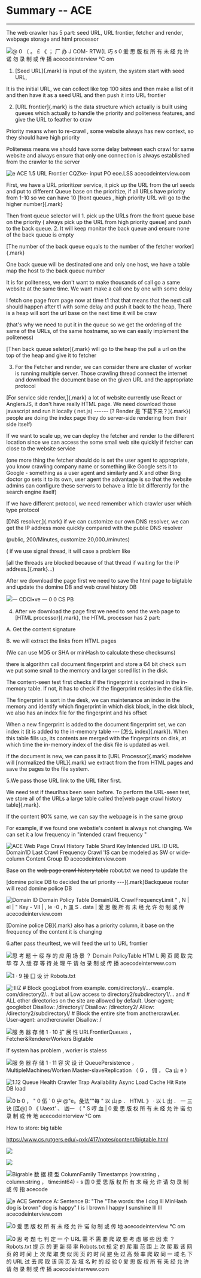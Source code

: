 # Summary -- ACE



---

The web crawler has 5 part: seed URL, URL frontier, fetcher and render, webpage storage and html processor





![@ 0 （ 。 £ 《 ； 厂 办 J COM- RTW(L 巧 s 0 爰 思 版 权 所 有 未 经 允 许 诺 勿 录 制 或 传 播 acecodeinterview ℃ om ](../../media/Web-crawler-^MP2p-Web-Crawler-Summary----ACE-image1.png)





1.  [Seed URL]{.mark} is input of the system, the system start with seed URL,

It is the initial URL, we can collect like top 100 sites and then make a list of it and then have it as a seed URL and then push it into URL frontier





2.  [URL frontier]{.mark} is the data structure which actually is built using queues which actually to handle the priority and politeness features, and give the URL to feather to craw



Priority means when to re-crawl , some website always has new context, so they should have high priority



Politeness means we should have some delay between each crawl for same website and always ensure that only one connection is always established from the crawler to the server





![e ACE 1.5 URL Frontier CQZke- input PO eoe.LSS acecodeinterview.com ](../../media/Web-crawler-^MP2p-Web-Crawler-Summary----ACE-image2.png)





First, we have a URL prioritizer service, it pick up the URL from the url seeds and put to different Queue base on the prioritize, if all URLs have priority from 1-10 so we can have 10 [front queues , high priority URL will go to the higher number]{.mark}





Then front queue selector will 1. pick up the URLs from the front queue base on the priority ( always pick up the URL from high priority queue) and push to the back queue. 2. It will keep monitor the back queue and ensure none of the back queue is empty



[The number of the back queue equals to the number of the fetcher worker]{.mark}



One back queue will be destinated one and only one host, we have a table map the host to the back queue number



It is for politeness, we don't want to make thousands of call go a same website at the same time. We want make a call one by one with some delay



I fetch one page from page now at time t1 that that means that the next call should happen after t1 with some delay and push it back to the heap, There is a heap will sort the url base on the next time it will be craw



(that's why we need to put it in the queue so we get the ordering of the same of the URLs, of the same hostname, so we can easily implement the politeness)



[Then back queue seletor]{.mark} will go to the heap the pull a url on the top of the heap and give it to fetcher



3.  For the Fetcher and render, we can consider there are cluster of worker is running multiple server. Those crawling thread connect the internet and download the document base on the given URL and the appropriate protocol



[For service side render,]{.mark} a lot of website currently use React or AnglersJS, it don't have really HTML page. We need download those javascript and run it locally ( net.js) ------ [? Render 是 下载下来？]{.mark}( people are doing the index page they do server-side rendering from their side itself)





If we want to scale up, we can deploy the fetcher and render to the different location since we can access the some small web site quickly if fetcher can close to the website service



(one more thing the fetcher should do is set the user agent to appropriate, you know crawling company name or something like Google sets it to Google - something as a user agent and similarly and X and other Bing doctor go sets it to its own, user agent the advantage is so that the website admins can configure these servers to behave a little bit differently for the search engine itself)





If we have different protocol, we need remember which crawler user which type protocol



[DNS resolver,]{.mark} if we can customize our own DNS resolver, we can get the IP address more quickly compared with the public DNS resolver

(public, 200/Minutes, customize 20,000./minutes)

( if we use signal thread, it will case a problem like

[all the threads are blocked because of that thread if waiting for the IP address.]{.mark}...)



After we download the page first we need to save the html page to bigtable and update the domine DB and web crawl history DB

![一 CDCl•ve 一 0 0 CS PB ](../../media/Web-crawler-^MP2p-Web-Crawler-Summary----ACE-image3.png)













































4.  After we download the page first we need to send the web page to [HTML processor]{.mark}, the HTML processor has 2 part:



A.  Get the content signature

B.  we will extract the links from HTML pages





(We can use MD5 or SHA or minHash to calculate these checksums)



there is algorithm call document fingerprint and store a 64 bit check sum we put some small to the memory and larger sored list in the disk.



The content-seen test first checks if the fingerprint is contained in the in-memory table. If not, it has to check if the fingerprint resides in the disk file.



The fingerprint is sort in the desk, we can maintenance an index in the memory and identify which fingerprint in which disk block, in the disk block, we also has an index file for the fingerprint and his offset



When a new fingerprint is added to the document fingerprint set, we can index it (it is added to the in-memory table --- [怎么 index]{.mark}). When this table fills up, its contents are merged with the fingerprints on disk, at which time the in-memory index of the disk file is updated as well.





if the document is new, we can pass it to [URL Processor]{.mark} modelwe will [normalized the URL]{.mark} we extract from the from HTML pages and save the pages to the file system.



5.We pass those URL link to the URL filter first.



We need test if theurlhas been seen before. To perform the URL-seen test, we store all of the URLs a large table called the[web page crawl history table]{.mark}.



If the content 90% same, we can say the webpage is in the same group

For example, if we found one webstie's content is always not changing. We can set it a low frequency in "intended crawl frequency "



![ACE Web Page Crawl History Table Shard Key Intended URL ID URL Domain1D Last Crawl Frequency Crawl 'IS can be modeled as SW or wide-column Content Group ID acecodeinterview.com ](../../media/Web-crawler-^MP2p-Web-Crawler-Summary----ACE-image4.png)





Base on the ~~web page crawl history table~~ robot.txt we need to update the

[domine police DB to decided the url priority ---]{.mark}Backqueue router will read domine police DB



![Domain ID Domain Policy Table DomainURL CrawlFrequencyLimit " , N | el | " Key - Ⅶ | , le -0 , h 皿 S . data | 爰 思 版 所 有 未 经 允 许 勿 制 或 传 acecodeinterview.com ](../../media/Web-crawler-^MP2p-Web-Crawler-Summary----ACE-image5.png)

[Domine police DB]{.mark} also has a priority column, it base on the frequency of the content it is changing











6.after pass theurltest, we will feed the url to URL frontier



![思 考 题 十 绥 存 的 应 用 场 景 ？ Domain PolicyTable HTM L 网 页 爬 取 完 毕 存 入 缓 存 等 待 处 理 午 请 勿 录 制 或 传 播 acecodeinterwew.com ](../../media/Web-crawler-^MP2p-Web-Crawler-Summary----ACE-image6.png)



![1 · 9 接 囗 设 计 Robots.txt ](../../media/Web-crawler-^MP2p-Web-Crawler-Summary----ACE-image7.png)



![:IIIZ # Block googLebot from example. com/directoryl/... example. com/directory2/.. # but al Low access to directory2/subdirectory1/... and # ALL other directories on the site are allowed by default. User-agent; googlebot Disallow: /directoryl/ Disallow: /directory2/ Allow: /directory2/subdirectoryI/ # Block the entire site from anothercrawLer. User-agent: anothercrawler Disallow: / ](../../media/Web-crawler-^MP2p-Web-Crawler-Summary----ACE-image8.png)



![服 务 器 存 储 1 · 10 扩 展 性 URLFrontierQueues ， Fetcher&RendererWorkers Bigtable ](../../media/Web-crawler-^MP2p-Web-Crawler-Summary----ACE-image9.png)

If system has problem , worker is staless

![服 务 器 存 储 1 · 11 容 灾 设 计 QueuePersistence ， MultipleMachines/Worken Master-slaveReplication （ G ， 佣 ， Ca 山 e ） ](../../media/Web-crawler-^MP2p-Web-Crawler-Summary----ACE-image10.png)



![1.12 Queue Health Crawler Trap Availability Async Load Cache Hit Rate DB load ](../../media/Web-crawler-^MP2p-Web-Crawler-Summary----ACE-image11.png)

![0 b 0 ， " 0 伍 ` 0 屮 @"e。彘法""每 " 以 山 p ． HTML 》 · 以 L 出 ． 一 三 诀 [叵@] 0 《 Uaext' 、 凼一 （ " S 哼 血 | 0 爰 思 版 权 所 有 未 经 允 许 诺 勿 录 制 或 传 地 acecodeinterview ℃ om ](../../media/Web-crawler-^MP2p-Web-Crawler-Summary----ACE-image12.png)



How to store: big table



<https://www.cs.rutgers.edu/~pxk/417/notes/content/bigtable.html>



![](../../media/Web-crawler-^MP2p-Web-Crawler-Summary----ACE-image13.png)



![](../../media/Web-crawler-^MP2p-Web-Crawler-Summary----ACE-image14.png)



![Bigrable 数 据 模 型 ColumnFamiIy Timestamps (row:string ， column:string ， time:int64) - s 囝 0 爱 思 版 权 所 有 末 经 允 许 请 勿 录 制 或 传 指 acecode ](../../media/Web-crawler-^MP2p-Web-Crawler-Summary----ACE-image15.png)



![e ACE Sentence A: Sentence B: "The "The words: the I dog Ill MinHash dog is brown" dog is happy" I is I brown I happy I sunshine Ill Ill acecodeinterview.com ](../../media/Web-crawler-^MP2p-Web-Crawler-Summary----ACE-image16.png)



![0 爰 思 版 权 所 有 未 经 允 许 诺 勿 制 或 传 地 acecodeinterview ℃ om ](../../media/Web-crawler-^MP2p-Web-Crawler-Summary----ACE-image17.png)



![0 思 考 题 七 判 定 一 个 URL 需 不 需 要 爬 取 要 考 虑 哪 些 因 素 ？ Robots.txt 提 示 的 更 新 频 率 Robots.txt 规 定 的 爬 取 范 围 上 次 爬 取 该 网 页 的 时 间 上 次 爬 取 类 似 网 页 的 时 间 避 免 过 高 频 率 爬 取 同 一 域 名 下 的 URL 过 去 爬 取 该 网 页 及 域 名 时 的 经 验 0 爱 思 版 权 所 有 耒 经 允 许 请 勿 录 制 或 传 播 acecodeinterwew.com ](../../media/Web-crawler-^MP2p-Web-Crawler-Summary----ACE-image18.png)


















